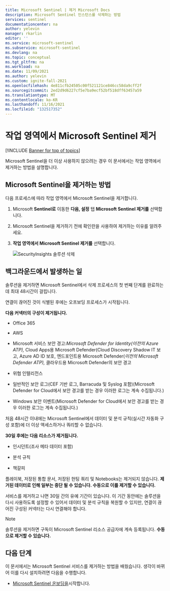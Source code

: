 ```yaml
---
title: Microsoft Sentinel | 제거 Microsoft Docs
description: Microsoft Sentinel 인스턴스를 삭제하는 방법
services: sentinel
documentationcenter: na
author: yelevin
manager: rkarlin
editor: ''
ms.service: microsoft-sentinel
ms.subservice: microsoft-sentinel
ms.devlang: na
ms.topic: conceptual
ms.tgt_pltfrm: na
ms.workload: na
ms.date: 11/09/2021
ms.author: yelevin
ms.custom: ignite-fall-2021
ms.openlocfilehash: 4e811cfb24505c00f521121ce846cc58da9cff2f
ms.sourcegitcommit: 2ed2d9d6227cf5e7ba9ecf52bf518dff63457a59
ms.translationtype: MT
ms.contentlocale: ko-KR
ms.lasthandoff: 11/16/2021
ms.locfileid: "132517352"
---
```

# <a name="remove-microsoft-sentinel-from-your-workspace"></a>작업 영역에서 Microsoft Sentinel 제거

[!INCLUDE [Banner for top of topics](./includes/banner.md)]

Microsoft Sentinel을 더 이상 사용하지 않으려는 경우 이 문서에서는 작업 영역에서 제거하는 방법을 설명합니다.

## <a name="how-to-remove-microsoft-sentinel"></a>Microsoft Sentinel을 제거하는 방법

다음 프로세스에 따라 작업 영역에서 Microsoft Sentinel을 제거합니다.

1. Microsoft **Sentinel로** 이동한 **다음, 설정** 탭 **Microsoft Sentinel 제거를** 선택합니다.

1. Microsoft Sentinel을 제거하기 전에 확인란을 사용하여 제거하는 이유를 알려주세요.

1. **작업 영역에서 Microsoft Sentinel 제거를** 선택합니다.
    
    ![SecurityInsights 솔루션 삭제](media/offboard/delete-solution.png)

## <a name="what-happens-behind-the-scenes"></a>백그라운드에서 발생하는 일

솔루션을 제거하면 Microsoft Sentinel에서 삭제 프로세스의 첫 번째 단계를 완료하는 데 최대 48시간이 걸립니다.

연결이 끊어진 것이 식별된 후에는 오프보딩 프로세스가 시작됩니다.

**다음 커넥터의 구성이 제거됩니다.**
-   Office 365

-   AWS

-   Microsoft 서비스 보안 경고:*Microsoft Defender for Identity(이전의 Azure ATP),* Cloud Apps용 Microsoft Defender(Cloud Discovery Shadow IT 보고, Azure AD ID 보호, 엔드포인트용 Microsoft Defender(*이전의 Microsoft Defender ATP),* 클라우드용 Microsoft Defender의 보안 경고

-   위협 인텔리전스

-   일반적인 보안 로그(CEF 기반 로그, Barracuda 및 Syslog 포함)(Microsoft Defender for Cloud에서 보안 경고를 받는 경우 이러한 로그는 계속 수집됩니다.)

-   Windows 보안 이벤트(Microsoft Defender for Cloud에서 보안 경고를 받는 경우 이러한 로그는 계속 수집됩니다.)

처음 48시간 이내에는 Microsoft Sentinel에서 데이터 및 분석 규칙(실시간 자동화 구성 포함)에 더 이상 액세스하거나 쿼리할 수 없습니다.

**30일 후에는 다음 리소스가 제거됩니다.**

-   인시던트(조사 메타 데이터 포함)

-   분석 규칙

-   책갈피

플레이북, 저장된 통합 문서, 저장된 헌팅 쿼리 및 Notebooks는 제거되지 않습니다. **제거된 데이터로 인해 일부는 중단 될 수 있습니다. 수동으로 이를 제거할 수 있습니다.**

서비스를 제거하고 나면 30일 간의 유예 기간이 있습니다. 이 기간 동안에는 솔루션을 다시 사용하도록 설정할 수 있어서 데이터 및 분석 규칙을 복원할 수 있지만, 연결이 끊어진 구성된 커넥터는 다시 연결해야 합니다.

> [!NOTE]
> 솔루션을 제거하면 구독이 Microsoft Sentinel 리소스 공급자에 계속 등록됩니다. **수동으로 제거할 수 있습니다.**




## <a name="next-steps"></a>다음 단계
이 문서에서는 Microsoft Sentinel 서비스를 제거하는 방법을 배웠습니다. 생각이 바뀌어 이를 다시 설치하려면 다음을 수행합니다.
- [Microsoft Sentinel 온보딩을](quickstart-onboard.md)시작합니다.
